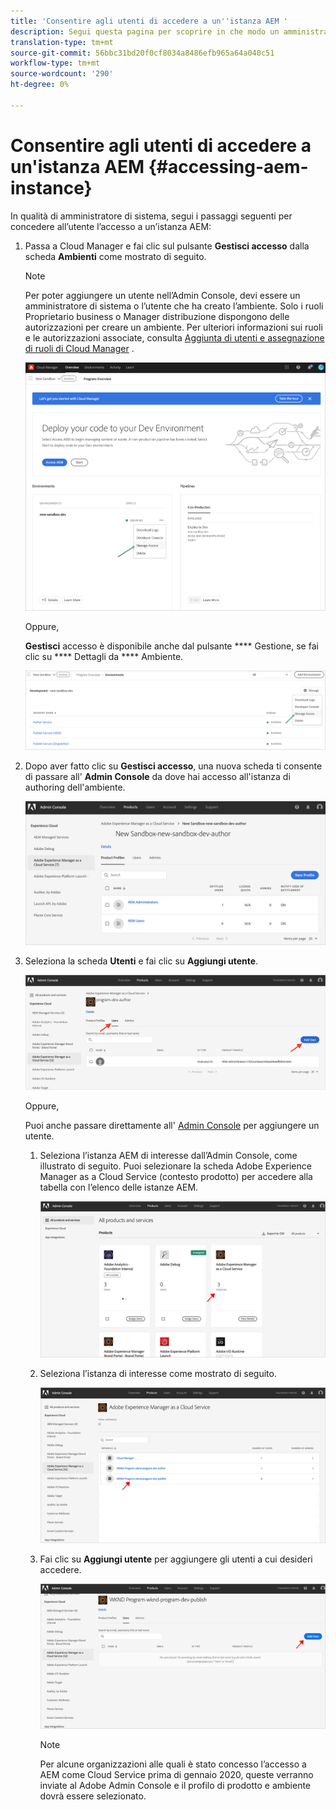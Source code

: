 ```yaml
---
title: 'Consentire agli utenti di accedere a un''istanza AEM '
description: Segui questa pagina per scoprire in che modo un amministratore di sistema concede l’accesso utente a un’istanza AEM
translation-type: tm+mt
source-git-commit: 56bbc31bd20f0cf8034a8486efb965a64a040c51
workflow-type: tm+mt
source-wordcount: '290'
ht-degree: 0%

---
```



# Consentire agli utenti di accedere a un&#39;istanza AEM {#accessing-aem-instance}

In qualità di amministratore di sistema, segui i passaggi seguenti per concedere all’utente l’accesso a un’istanza AEM:

1. Passa a Cloud Manager e fai clic sul pulsante **Gestisci accesso** dalla scheda **Ambienti** come mostrato di seguito.

   >[!NOTE]
   >Per poter aggiungere un utente nell’Admin Console, devi essere un amministratore di sistema o l’utente che ha creato l’ambiente. Solo i ruoli Proprietario business o Manager distribuzione dispongono delle autorizzazioni per creare un ambiente. Per ulteriori informazioni sui ruoli e le autorizzazioni associate, consulta [Aggiunta di utenti e assegnazione di ruoli di Cloud Manager](/help/onboarding/what-is-required/add-users-assign-cm-roles.md) .

   ![](/help/onboarding/getting-access-to-aem-in-cloud/assets/sys-admin6.png)

   Oppure,

   **Gestisci** accesso è disponibile anche dal pulsante  **** Gestione, se fai clic su  **** Dettagli da  **** Ambiente.

   ![](/help/onboarding/getting-access-to-aem-in-cloud/assets/sys-admin4.png)


1. Dopo aver fatto clic su **Gestisci accesso**, una nuova scheda ti consente di passare all&#39; **Admin Console** da dove hai accesso all&#39;istanza di authoring dell&#39;ambiente.

   ![](/help/onboarding/getting-access-to-aem-in-cloud/assets/sys-admin-2.png)

1. Seleziona la scheda **Utenti** e fai clic su **Aggiungi utente**.

   ![](/help/onboarding/what-is-required/assets/admin-console-5.png)



   Oppure,

   Puoi anche passare direttamente all&#39; [Admin Console](https://adminconsole.adobe.com) per aggiungere un utente.

   1. Seleziona l’istanza AEM di interesse dall’Admin Console, come illustrato di seguito. Puoi selezionare la scheda Adobe Experience Manager as a Cloud Service (contesto prodotto) per accedere alla tabella con l’elenco delle istanze AEM.

      ![](/help/onboarding/what-is-required/assets/admin-console-6.png)

   1. Seleziona l’istanza di interesse come mostrato di seguito.

      ![](/help/onboarding/what-is-required/assets/admin-console-7.png)


   1. Fai clic su **Aggiungi utente** per aggiungere gli utenti a cui desideri accedere.

      ![](/help/onboarding/what-is-required/assets/admin-console-8.png)

      >[!NOTE]
      >Per alcune organizzazioni alle quali è stato concesso l’accesso a AEM come Cloud Service prima di gennaio 2020, queste verranno inviate al Adobe Admin Console e il profilo di prodotto e ambiente dovrà essere selezionato.

